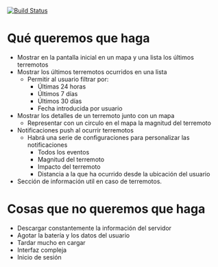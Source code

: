 [![Build Status](https://travis-ci.org/Egibide-GrupoA/terremotos.svg?branch=master)](https://travis-ci.org/Egibide-GrupoA/terremotos)

# Qué queremos que haga 
- Mostrar en la pantalla inicial en un mapa y una lista los últimos terremotos
- Mostrar los últimos terremotos ocurridos en una lista
     - Permitir al usuario filtrar por:
          - Últimas 24 horas
          - Últimos 7 días
          - Últimos 30 días
          - Fecha introducida por usuario
- Mostrar los detalles de un terremoto junto con un mapa
	- Representar con un circulo en el mapa la magnitud del terremoto
- Notificaciones push al ocurrir terremotos
     - Habrá una serie de configuraciones para personalizar las notificaciones 
          - Todos los eventos
          - Magnitud del terremoto
          - Impacto del terremoto
          - Distancia a la que ha ocurrido desde la ubicación del usuario
- Sección de información util en caso de terremotos.

# Cosas que no queremos que haga
- Descargar constantemente la información del servidor
- Agotar la batería y los datos del usuario
- Tardar mucho en cargar
- Interfaz compleja 
- Inicio de sesión

